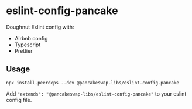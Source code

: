 # eslint-config-pancake

Doughnut Eslint config with:

- Airbnb config
- Typescript
- Prettier

## Usage

```
npx install-peerdeps --dev @pancakeswap-libs/eslint-config-pancake
```

Add `"extends": "@pancakeswap-libs/eslint-config-pancake"` to your eslint config file.

